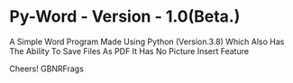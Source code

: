 # Py-Word - Version - 1.0(Beta.)
A Simple Word Program Made Using Python (Version.3.8)
Which Also Has The Ability To Save Files As PDF
It Has No Picture Insert Feature

Cheers!
GBNRFrags
